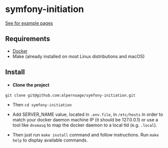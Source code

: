 # symfony-initiation
[See for example pages](README_page_examples.md)

## Requirements

- [Docker](https://www.docker.com)
- Make (already installed on most Linux distributions and macOS)

## Install
- #### Clone the project

```
git clone git@github.com:alpernuage/symfony-initiation.git
```
- Then `cd symfony-initiation`

- Add SERVER_NAME value, located in `.env.file`, in `/etc/hosts` in order to match your docker daemon
machine IP (it should be 127.0.0.1) or use a tool like `dnsmasq` to map the docker daemon to a local tld
(e.g. `.local`).

- Then just run `make install` command and follow instructions.
Run `make help` to display available commands.


